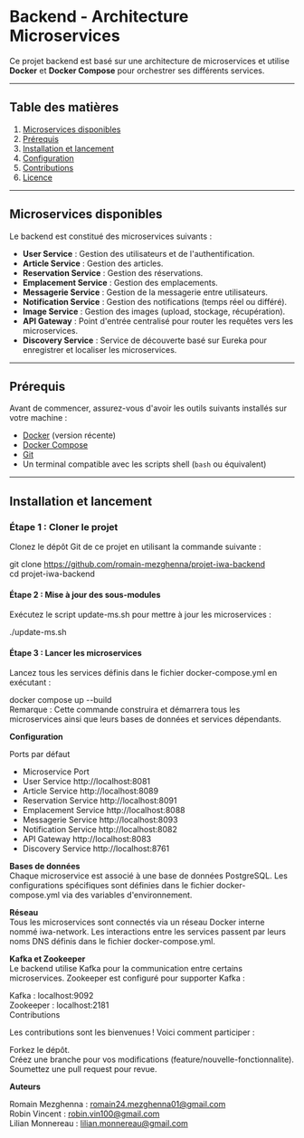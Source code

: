 # **Backend - Architecture Microservices**

Ce projet backend est basé sur une architecture de microservices et utilise **Docker** et **Docker Compose** pour orchestrer ses différents services.

---

## **Table des matières**
1. [Microservices disponibles](#microservices-disponibles)
2. [Prérequis](#prérequis)
3. [Installation et lancement](#installation-et-lancement)
4. [Configuration](#configuration)
5. [Contributions](#contributions)
6. [Licence](#licence)

---

## **Microservices disponibles**

Le backend est constitué des microservices suivants :

- **User Service** : Gestion des utilisateurs et de l'authentification.
- **Article Service** : Gestion des articles.
- **Reservation Service** : Gestion des réservations.
- **Emplacement Service** : Gestion des emplacements.
- **Messagerie Service** : Gestion de la messagerie entre utilisateurs.
- **Notification Service** : Gestion des notifications (temps réel ou différé).
- **Image Service** : Gestion des images (upload, stockage, récupération).
- **API Gateway** : Point d'entrée centralisé pour router les requêtes vers les microservices.
- **Discovery Service** : Service de découverte basé sur Eureka pour enregistrer et localiser les microservices.

---

## **Prérequis**

Avant de commencer, assurez-vous d'avoir les outils suivants installés sur votre machine :

- [Docker](https://www.docker.com/) (version récente)
- [Docker Compose](https://docs.docker.com/compose/)
- [Git](https://git-scm.com/)
- Un terminal compatible avec les scripts shell (`bash` ou équivalent)

---

## **Installation et lancement**

### **Étape 1 : Cloner le projet**
Clonez le dépôt Git de ce projet en utilisant la commande suivante :  

git clone https://github.com/romain-mezghenna/projet-iwa-backend    
cd projet-iwa-backend  

#### **Étape 2 : Mise à jour des sous-modules**  
Exécutez le script update-ms.sh pour mettre à jour les microservices :  

./update-ms.sh  

#### **Étape 3 : Lancer les microservices**  
Lancez tous les services définis dans le fichier docker-compose.yml en exécutant :  

docker compose up --build  
Remarque : Cette commande construira et démarrera tous les microservices ainsi que leurs bases de données et services dépendants.  

**Configuration**    

Ports par défaut  

- Microservice	Port  
- User Service	http://localhost:8081  
- Article Service	http://localhost:8089  
- Reservation Service	http://localhost:8091  
- Emplacement Service	http://localhost:8088  
- Messagerie Service	http://localhost:8093  
- Notification Service	http://localhost:8082  
- API Gateway	http://localhost:8083  
- Discovery Service	http://localhost:8761  

**Bases de données**    
Chaque microservice est associé à une base de données PostgreSQL. Les configurations spécifiques sont définies dans le fichier docker-compose.yml via des variables d'environnement.  

**Réseau**    
Tous les microservices sont connectés via un réseau Docker interne nommé iwa-network. Les interactions entre les services passent par leurs noms DNS définis dans le fichier docker-compose.yml.  

**Kafka et Zookeeper**    
Le backend utilise Kafka pour la communication entre certains microservices. Zookeeper est configuré pour supporter Kafka :  

Kafka : localhost:9092  
Zookeeper : localhost:2181  
Contributions  

Les contributions sont les bienvenues ! Voici comment participer :  

Forkez le dépôt.  
Créez une branche pour vos modifications (feature/nouvelle-fonctionnalite).  
Soumettez une pull request pour revue.  

**Auteurs**    

Romain Mezghenna : romain24.mezghenna01@gmail.com  
Robin Vincent : robin.vin100@gmail.com  
Lilian Monnereau : lilian.monnereau@gmail.com  

